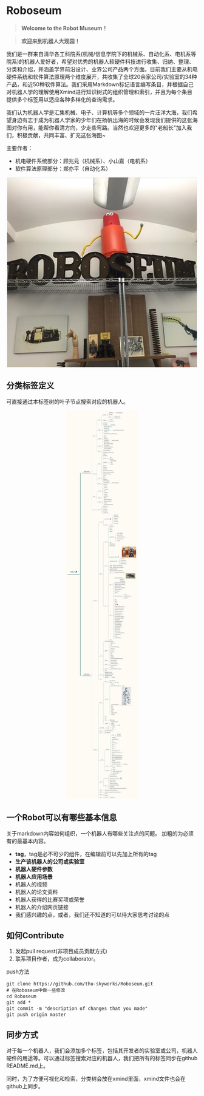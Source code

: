 # Roboseum

>**Welcome to the Robot Museum！**

>**欢迎来到机器人大观园！**

我们是一群来自清华各工科院系(机械/信息学院下的机械系、自动化系、电机系等院系)的机器人爱好者，希望对优秀的机器人软硬件科技进行收集、归纳、整理、分类和介绍，并涵盖学界前沿设计、业界公司产品两个方面。目前我们主要从机电硬件系统和软件算法原理两个维度展开，共收集了全球20余家公司/实验室的34种产品，和近50种软件算法。我们采用Markdown标记语言编写条目，并根据自己对机器人学的理解使用Xmind进行知识树式的组织管理和索引，并且为每个条目提供多个标签用以适应各种多样化的查询需求。

我们认为机器人学是汇集机械、电子、计算机等多个领域的一片汪洋大海，我们希望身边有志于成为机器人学家的少年们在扬帆出海的时候会发现我们提供的这张海图对你有用，能帮你看清方向，少走些弯路。当然也欢迎更多的"老船长"加入我们，积极贡献，共同丰富、扩充这张海图~

主要作者：
- 机电硬件系统部分：顾兆元（机械系）、小山嘉（电机系）
- 软件算法原理部分：郑亦平（自动化系）

<div align = center><img src="meta/pic/roboseum.jpg" width="500" ></div>

## 分类标签定义
可直接通过本标签树的叶子节点搜索对应的机器人。

<center><img src="meta/pic/examplev2.png"></center>

## 一个Robot可以有哪些基本信息
关于markdown内容如何组织，一个机器人有哪些关注点的问题。
加粗的为必须有的最基本内容。

- **tag**，tag是必不可少的组件，在编辑前可以先加上所有的tag
- **生产该机器人的公司或实验室**
- **机器人硬件参数**
- **机器人应用场景**
- 机器人的视频
- 机器人的论文资料
- 机器人获得的比赛奖项或荣誉
- 机器人的介绍网页链接
- 我们感兴趣的点，或者，我们还不知道的可以待大家思考讨论的点

## 如何Contribute
1. 发起pull request(非项目成员贡献方式)
2. 联系项目作者，成为collaborator。

push方法

	git clone https://github.com/thu-skyworks/Roboseum.git
	# 在Roboseum中做一些修改
	cd Roboseum
	git add *
	git commit -m "description of changes that you made"
	git push origin master

## 同步方式
对于每一个机器人，我们会添加多个标签，包括其开发者的实验室或公司，机器人硬件的用途等。可以通过标签搜索对应的机器人，我们把所有的标签同步在github README.md上。

同时，为了方便可视化和检索，分类树会放在xmind里面，xmind文件也会在github上同步。
